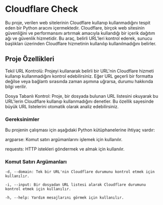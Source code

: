 
# Cloudflare Check
Bu proje, verilen web sitelerinin Cloudflare kullanıp kullanmadığını tespit eden bir Python aracını içermektedir. Cloudflare, birçok web sitesinin güvenliğini ve performansını artırmak amacıyla kullandığı bir içerik dağıtım ağı ve güvenlik hizmetidir. Bu araç, belirli URL'leri kontrol ederek, sunucu başlıkları üzerinden Cloudflare hizmetinin kullanılıp kullanılmadığını belirler.

## Proje Özellikleri
Tekil URL Kontrolü: Projeyi kullanarak belirli bir URL'nin Cloudflare hizmeti kullanıp kullanmadığını kontrol edebilirsiniz. Eğer URL geçerli bir formatta değilse veya bağlantı sırasında zaman aşımına uğrarsa, durumu hakkında bilgi verilir.

Dosya Tabanlı Kontrol: Proje, bir dosyada bulunan URL listesini okuyarak bu URL'lerin Cloudflare kullanıp kullanmadığını denetler. Bu özellik sayesinde büyük URL listelerini otomatik olarak analiz edebilirsiniz.

### Gereksinimler
Bu projenin çalışması için aşağıdaki Python kütüphanelerine ihtiyaç vardır:

argparse: Komut satırı argümanlarını işlemek için kullanılır.

requests: HTTP istekleri göndermek ve almak için kullanılır.

### Komut Satırı Argümanları
```
-d, --domain: Tek bir URL'nin Cloudflare durumunu kontrol etmek için kullanılır.

-i, --input: Bir dosyadan URL listesi alarak Cloudflare durumunu kontrol etmek için kullanılır.

-h, --help: Yardım mesajlarını görmek için kullanılır. 
```
